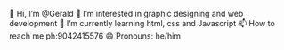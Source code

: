 👋 Hi, I’m @Gerald
👀 I’m interested in graphic designing and web development 
🌱 I’m currently learning html, css and Javascript 
📫 How to reach me ph:9042415576
😄 Pronouns: he/him
